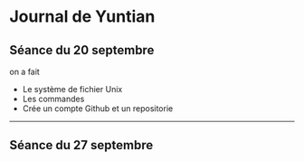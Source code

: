 #  Journal de Yuntian

## Séance du 20 septembre

on a fait 
- Le système de fichier Unix
- Les commandes
- Crée un compte Github et un repositorie

---
## Séance du 27 septembre
